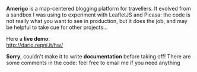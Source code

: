 **Amerigo** is a map-centered blogging platform for travellers. It evolved from a sandbox I was using to experiment with LeafletJS and Picasa: the code is not really what you want to see in production, but it does the job, and may be helpful to take cue for other projects...

Here a **live demo**:  
http://dario.repni.it/hw/

**Sorry**, couldn't make it to write **documentation** before taking off! There are some comments in the code: feel free to email me if you need anything
